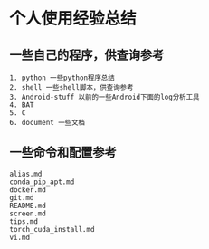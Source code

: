 # 个人使用经验总结

## 一些自己的程序，供查询参考
	1. python 一些python程序总结
	2. shell 一些shell脚本，供查询参考
	3. Android-stuff 以前的一些Android下面的log分析工具
	4. BAT
	5. C
	6. document 一些文档

## 一些命令和配置参考
	alias.md  
	conda_pip_apt.md  
	docker.md  
	git.md  
	README.md  
	screen.md  
	tips.md  
	torch_cuda_install.md  
	vi.md
